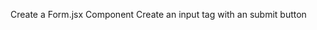 <!-- Client -->

Create a Form.jsx Component
Create an input tag with an submit button

<!-- Server -->
